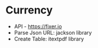 # Currency

- API - https://fixer.io
- Parse Json URL: jackson library
- Create Table: itextpdf library
